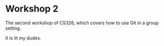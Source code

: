 # Workshop 2

The second workshop of CS326, which covers how to use Git in a group setting.

It is lit my dudes.
